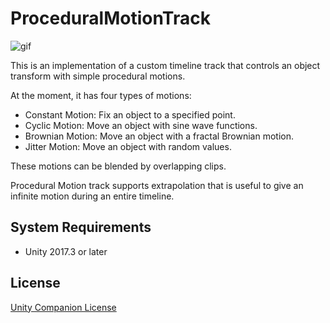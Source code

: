 ProceduralMotionTrack
=====================

![gif](https://i.imgur.com/jlE9XbR.gif)

This is an implementation of a custom timeline track that controls an object transform with simple procedural motions.

At the moment, it has four types of motions:

- Constant Motion: Fix an object to a specified point.
- Cyclic Motion: Move an object with sine wave functions.
- Brownian Motion: Move an object with a fractal Brownian motion.
- Jitter Motion: Move an object with random values.

These motions can be blended by overlapping clips.

Procedural Motion track supports extrapolation that is useful to give an infinite motion during an entire timeline.

System Requirements
-------------------

- Unity 2017.3 or later

License
-------

[Unity Companion License](https://unity3d.com/legal/licenses/Unity_Companion_License)

